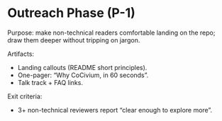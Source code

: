 <!-- status: stub; target: 150+ words -->
<!-- status: stub; target: 150+ words -->
<!-- status: stub; target: 150+ words -->
<!-- status: stub; target: 150+ words -->
<!-- status: stub; target: 150+ words -->
# Outreach Phase (P-1)

Purpose: make non-technical readers comfortable landing on the repo; draw them deeper without tripping on jargon.

Artifacts:
- Landing callouts (README short principles).
- One-pager: “Why CoCivium, in 60 seconds”.
- Talk track + FAQ links.

Exit criteria:
- 3+ non-technical reviewers report “clear enough to explore more”.







